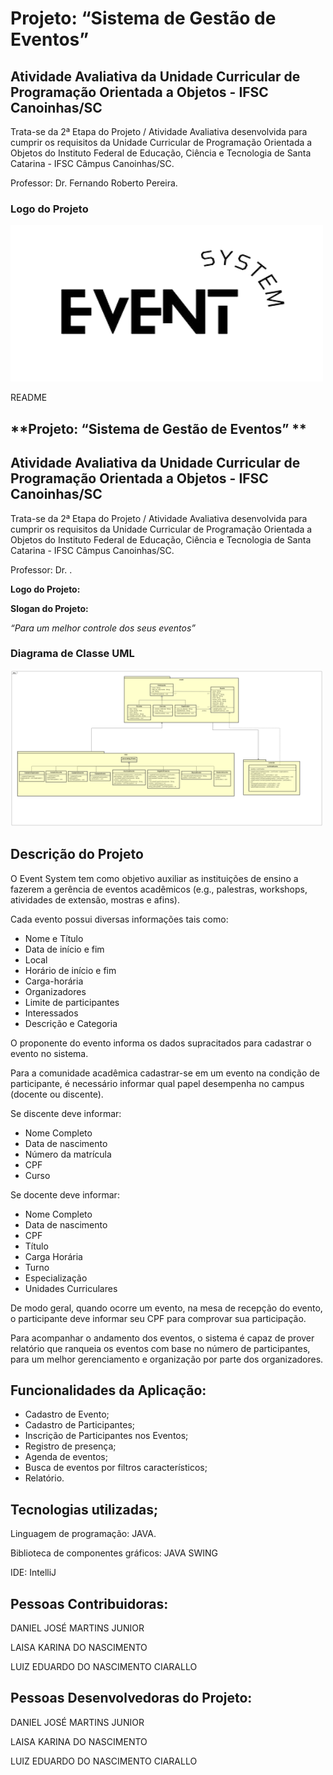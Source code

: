 

<h1>Projeto: “Sistema de Gestão de Eventos”</h1>
<h2>Atividade Avaliativa da Unidade Curricular de Programação Orientada a Objetos - IFSC Canoinhas/SC</h2>
<p>Trata-se da 2ª Etapa do Projeto / Atividade Avaliativa desenvolvida para cumprir os requisitos da Unidade Curricular de Programação Orientada a Objetos do Instituto Federal de Educação, Ciência e Tecnologia de Santa Catarina - IFSC Câmpus Canoinhas/SC.</p>
<p>Professor: Dr. Fernando Roberto Pereira.</p>

<h3>Logo do Projeto</h3>
<div align = "left">
 <img src="src/img/logo.png"
 width="500" height="250" alt="logo projeto">
</div>

README


## **Projeto: “Sistema de Gestão de Eventos” **


## **Atividade Avaliativa da Unidade Curricular de Programação Orientada a Objetos - IFSC Canoinhas/SC**

Trata-se da 2ª Etapa do Projeto / Atividade Avaliativa desenvolvida para cumprir os requisitos da Unidade Curricular de Programação Orientada a Objetos do Instituto Federal de Educação, Ciência e Tecnologia de Santa Catarina - IFSC Câmpus Canoinhas/SC. 

Professor: Dr. .

**Logo do Projeto:**

**Slogan do Projeto:**

_“Para um melhor controle dos seus eventos”_

<h3>Diagrama de Classe UML</h3>
<div align = "left">
  <img src="src/img/diagramaEventos.png"
  width="500" height="250" alt="diagrama UML">
</div>


## **Descrição do Projeto**

O Event System tem como objetivo auxiliar as instituições de ensino a fazerem a gerência de eventos acadêmicos (e.g., palestras, workshops, atividades de extensão, mostras e afins).

Cada evento possui diversas informações tais como:



* Nome e Título
* Data de início e fim
* Local
* Horário de início e fim
* Carga-horária
* Organizadores
* Limite de participantes
* Interessados
* Descrição e Categoria

O proponente do evento informa os dados supracitados para cadastrar o evento no sistema.

Para a comunidade acadêmica cadastrar-se em um evento na condição de participante, é necessário informar qual papel desempenha no campus (docente ou discente). 

Se discente deve informar:  



* Nome Completo
* Data de nascimento
* Número da matrícula
* CPF
* Curso 

Se docente deve informar: 



* Nome Completo
* Data de nascimento
* CPF
* Título
* Carga Horária
* Turno
* Especialização
* Unidades Curriculares

De modo geral, quando ocorre um evento, na mesa de recepção do evento, o participante deve informar seu CPF para comprovar sua participação.

Para acompanhar o andamento dos eventos, o sistema é capaz de prover relatório que ranqueia os eventos com base no número de participantes, para um melhor gerenciamento e organização por parte dos organizadores. 


## **Funcionalidades da Aplicação**:



* Cadastro de Evento;
* Cadastro de Participantes;
* Inscrição de Participantes nos Eventos;
* Registro de presença;
* Agenda de eventos;
* Busca de eventos por filtros característicos;
* Relatório.


## **Tecnologias utilizadas;**

Linguagem de programação: JAVA.

Biblioteca de componentes gráficos: JAVA SWING

IDE: IntelliJ


## **Pessoas Contribuidoras:**

DANIEL JOSÉ MARTINS JUNIOR

LAISA KARINA DO NASCIMENTO

LUIZ EDUARDO DO NASCIMENTO CIARALLO


## **Pessoas Desenvolvedoras do Projeto:**

DANIEL JOSÉ MARTINS JUNIOR

LAISA KARINA DO NASCIMENTO

LUIZ EDUARDO DO NASCIMENTO CIARALLO
